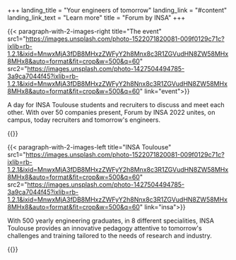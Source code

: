 +++
landing_title = "Your engineers of tomorrow"
landing_link = "#content"
landing_link_text = "Learn more"
title = "Forum by INSA"
+++

{{< paragraph-with-2-images-right 
    title="The event"
    src1="https://images.unsplash.com/photo-1522071820081-009f0129c71c?ixlib=rb-1.2.1&ixid=MnwxMjA3fDB8MHxzZWFyY2h8Mnx8c3R1ZGVudHN8ZW58MHx8MHx8&auto=format&fit=crop&w=500&q=60"
    src2="https://images.unsplash.com/photo-1427504494785-3a9ca7044f45?ixlib=rb-1.2.1&ixid=MnwxMjA3fDB8MHxzZWFyY2h8Nnx8c3R1ZGVudHN8ZW58MHx8MHx8&auto=format&fit=crop&w=500&q=60"
    link="event">}}

A day for INSA Toulouse students and recruiters to discuss and meet each other.
With over 50 companies present, Forum by INSA 2022 unites, on campus, today
recruiters and tomorrow's engineers.

{{</paragraph-with-2-images-right >}}

{{< paragraph-with-2-images-left 
    title="INSA Toulouse"
    src1="https://images.unsplash.com/photo-1522071820081-009f0129c71c?ixlib=rb-1.2.1&ixid=MnwxMjA3fDB8MHxzZWFyY2h8Mnx8c3R1ZGVudHN8ZW58MHx8MHx8&auto=format&fit=crop&w=500&q=60"
    src2="https://images.unsplash.com/photo-1427504494785-3a9ca7044f45?ixlib=rb-1.2.1&ixid=MnwxMjA3fDB8MHxzZWFyY2h8Nnx8c3R1ZGVudHN8ZW58MHx8MHx8&auto=format&fit=crop&w=500&q=60"
    link="insa">}}

With 500 yearly engineering graduates, in 8 different specialities, INSA
Toulouse provides an innovative pedagogy attentive to tomorrow's challenges and
training tailored to the needs of research and industry.

{{</paragraph-with-2-images-left >}}

